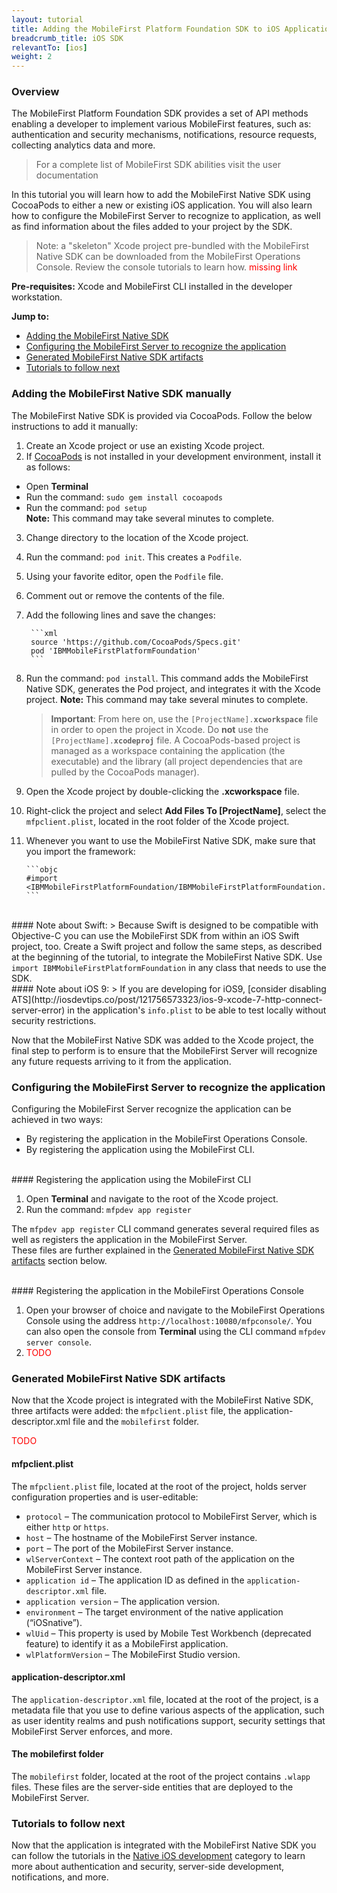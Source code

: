 ```yaml
---
layout: tutorial
title: Adding the MobileFirst Platform Foundation SDK to iOS Applications
breadcrumb_title: iOS SDK
relevantTo: [ios]
weight: 2
---
```

### Overview
The MobileFirst Platform Foundation SDK provides a set of API methods enabling a developer to implement various MobileFirst features, such as: authentication and security mechanisms, notifications, resource requests, collecting analytics data and more.

> For a complete list of MobileFirst SDK abilities visit the user documentation

In this tutorial you will learn how to add the MobileFirst Native SDK using CocoaPods to either a new or existing iOS application. You will also learn how to configure the MobileFirst Server to recognize to application, as well as find information about the files added to your project by the SDK. 

> Note: a "skeleton" Xcode project pre-bundled with the MobileFirst Native SDK can be downloaded from the MobileFirst Operations Console. Review the console tutorials to learn how. <span style="color:red">missing link</span>

**Pre-requisites:** Xcode and MobileFirst CLI installed in the developer workstation.

**Jump to:**

- [Adding the MobileFirst Native SDK](#adding-the-mobilefirst-native-sdk-manually)
- [Configuring the MobileFirst Server to recognize the application](#configuring-the-mobilefirst-server-to-recognize-the-application)
- [Generated MobileFirst Native SDK artifacts](#generated-mobilefirst-native-sdk-artifacts)
- [Tutorials to follow next](#tutorials-to-follow-next)

### Adding the MobileFirst Native SDK manually
The MobileFirst Native SDK is provided via CocoaPods. Follow the below instructions to add it manually:

1. Create an Xcode project or use an existing Xcode project.
2. If [CocoaPods](http://guides.cocoapods.org) is not installed in your development environment, install it as follows:
 - Open **Terminal**
 - Run the command: <code>sudo gem install cocoapods</code>
 - Run the command: <code>pod setup</code>  
   **Note:** This command may take several minutes to complete.
3. Change directory to the location of the Xcode project.
4. Run the command: <code>pod init</code>. This creates a <code>Podfile</code>.
5. Using your favorite editor, open the <code>Podfile</code> file.
6. Comment out or remove the contents of the file.
7. Add the following lines and save the changes:

        ```xml
        source 'https://github.com/CocoaPods/Specs.git'
        pod 'IBMMobileFirstPlatformFoundation'
        ```

8. Run the command: <code>pod install</code>. This command adds the MobileFirst Native SDK, generates the Pod project, and integrates it with the Xcode project.   **Note:** This command may take several minutes to complete.

    > <b>Important</b>: From here on, use the <code>[ProjectName].<b>xcworkspace</b></code> file in order to open the project in Xcode. Do <b>not</b> use the <code>[ProjectName].<b>xcodeproj</b></code> file. A CocoaPods-based project is managed as a workspace containing the application (the executable) and the library (all project dependencies that are pulled by the CocoaPods manager).

9. Open the Xcode project by double-clicking the <b>.xcworkspace</b> file.
10. Right-click the project and select <b>Add Files To [ProjectName]</b>, select the <code>mfpclient.plist</code>, located in the root folder of the Xcode project.
11. Whenever you want to use the MobileFirst Native SDK, make sure that you import the framework:

        ```objc
        #import <IBMMobileFirstPlatformFoundation/IBMMobileFirstPlatformFoundation.h> 
        ```

<br>
#### Note about Swift:
> Because Swift is designed to be compatible with Objective-C you can use the MobileFirst SDK from within an iOS Swift project, too. Create a Swift project and follow the same steps, as described at the beginning of the tutorial, to integrate the MobileFirst Native SDK. Use <code>import IBMMobileFirstPlatformFoundation</code> in any class that needs to use the SDK.

<br>
#### Note about iOS 9:
> If you are developing for iOS9, [consider disabling ATS](http://iosdevtips.co/post/121756573323/ios-9-xcode-7-http-connect-server-error) in the application's <code>info.plist</code> to be able to test locally without security restrictions.

Now that the MobileFirst Native SDK was added to the Xcode project, the final step to perform is to ensure that the MobileFirst Server will recognize any future requests arriving to it from the application.

### Configuring the MobileFirst Server to recognize the application
Configuring the MobileFirst Server recognize the application can be achieved in two ways:

- By registering the application in the MobileFirst Operations Console.
- By registering the application using the MobileFirst CLI.

<br>
#### Registering the application using the MobileFirst CLI

1. Open **Terminal** and navigate to the root of the Xcode project.
2. Run the command: <code>mfpdev app register</code>

 The <code>mfpdev app register</code> CLI command generates several required files as well as registers the application in the MobileFirst Server.  
 These files are further explained in the [Generated MobileFirst Native SDK artifacts](#generated-mobilefirst-native-sdk-artifacts) section below.

<br>
#### Registering the application in the MobileFirst Operations Console

1. Open your browser of choice and navigate to the MobileFirst Operations Console using the address  <code>http://localhost:10080/mfpconsole/</code>. You can also open the console from **Terminal** using the CLI command <code>mfpdev server console</code>.
2. <span style="color:red">TODO</span>

### Generated MobileFirst Native SDK artifacts
Now that the Xcode project is integrated with the MobileFirst Native SDK, three artifacts were added: the <code>mfpclient.plist</code> file, the application-descriptor.xml file and the <code>mobilefirst</code> folder.

<span style="color:red">TODO</span>

#### mfpclient.plist 
The <code>mfpclient.plist</code> file, located at the root of the project, holds server configuration properties and is user-editable:

- <code>protocol</code> – The communication protocol to MobileFirst Server, which is either <code>http</code> or <code>https</code>.
- <code>host</code> – The hostname of the MobileFirst Server instance.
- <code>port</code> – The port of the MobileFirst Server instance.
- <code>wlServerContext</code> – The context root path of the application on the MobileFirst Server instance.
- <code>application id</code> – The application ID as defined in the <code>application-descriptor.xml</code> file.
- <code>application version</code> – The application version.
- <code>environment</code> – The target environment of the native application (“iOSnative”).
- <code>wlUid</code> – This property is used by Mobile Test Workbench (deprecated feature) to identify it as a MobileFirst application.
- <code>wlPlatformVersion</code> – The MobileFirst Studio version.

#### application-descriptor.xml
The <code>application-descriptor.xml</code> file, located at the root of the project, is a metadata file that you use to define various aspects of the application, such as user identity realms and push notifications support, security settings that MobileFirst Server enforces, and more.

#### The mobilefirst folder
The <code>mobilefirst</code> folder, located at the root of the project contains <code>.wlapp</code> files. These files are the server-side entities that are deployed to the MobileFirst Server.

### Tutorials to follow next
Now that the application is integrated with the MobileFirst Native SDK you can follow the tutorials in the [Native iOS development](../../native/ios/) category to learn more about authentication and security, server-side development, notifications, and more.